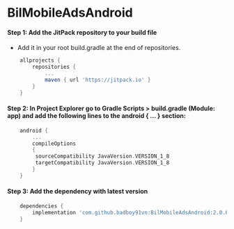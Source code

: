 # BilMobileAdsAndroid

#### Step 1: Add the JitPack repository to your build file
- Add it in your root build.gradle at the end of repositories.
```gradle
    allprojects {
        repositories {
            ...
            maven { url 'https://jitpack.io' }
        }
    }
```
#### Step 2: In Project Explorer go to Gradle Scripts > build.gradle (Module: app) and add the following lines to the android { ... } section:
```gradle
    android {
        ...
        compileOptions 
        {
         sourceCompatibility JavaVersion.VERSION_1_8
         targetCompatibility JavaVersion.VERSION_1_8
        }
    }
```
#### Step 3: Add the dependency with latest version
```gradle
    dependencies {
        implementation 'com.github.badboy91vn:BilMobileAdsAndroid:2.0.6'
    }
```


